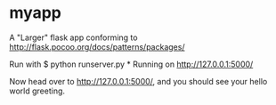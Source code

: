 myapp
================

A "Larger" flask app conforming to
http://flask.pocoo.org/docs/patterns/packages/

Run with
    $ python runserver.py
     * Running on http://127.0.0.1:5000/

Now head over to http://127.0.0.1:5000/,
and you should see your hello world greeting.
